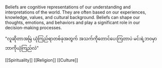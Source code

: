 Beliefs are cognitive representations of our understanding and interpretations of the world. They are often based on our experiences, knowledge, values, and cultural background. Beliefs can shape our thoughts, emotions, and behaviors and play a significant role in our decision-making processes.

"လူဆိုတာအမြဲ ယုံကြည်ရာတစ်ခုအတွက် အသက်ကိုတောင်ပေးကြတာပဲ မင်းရဲ့ဘ၀မှာ ဘာကိုယုံကြည်လဲ"

[[Spirituality]]
[[Religion]]
[[Culture]]